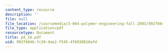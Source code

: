 ```yaml
---
content_type: resource
description: ''
file: null
file_location: /coursemedia/3-064-polymer-engineering-fall-2003/992f604bfc39dae2f5454f6938810afd_p4_16.pdf
file_type: application/pdf
resourcetype: Document
title: p4_16.pdf
uid: 992f604b-fc39-dae2-f545-4f6938810afd
---
```

